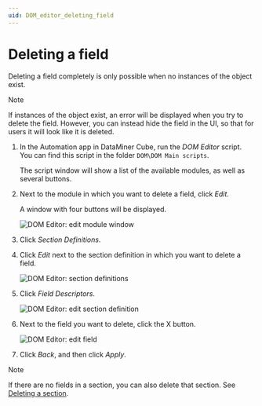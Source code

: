 ```yaml
---
uid: DOM_editor_deleting_field
---
```


# Deleting a field

Deleting a field completely is only possible when no instances of the object exist.

> [!NOTE]
> If instances of the object exist, an error will be displayed when you try to delete the field. However, you can instead hide the field in the UI, so that for users it will look like it is deleted.

1. In the Automation app in DataMiner Cube, run the *DOM Editor* script. You can find this script in the folder `DOM\DOM Main scripts`.

   The script window will show a list of the available modules, as well as several buttons.

1. Next to the module in which you want to delete a field, click *Edit*.

   A window with four buttons will be displayed.

   ![DOM Editor: edit module window](~/user-guide/images/DOM_Editor_edit_module.png)

1. Click *Section Definitions*.

1. Click *Edit* next to the section definition in which you want to delete a field.

   ![DOM Editor: section definitions](~/user-guide/images/DOM_Editor_edit_section.png)

1. Click *Field Descriptors*.

   ![DOM Editor: edit section definition](~/user-guide/images/DOM_Editor_edit_field.png)

1. Next to the field you want to delete, click the X button.

   ![DOM Editor: edit field](~/user-guide/images/DOM_Editor_edit_field2.png)

1. Click *Back*, and then click *Apply*.

> [!NOTE]
> If there are no fields in a section, you can also delete that section. See [Deleting a section](xref:DOM_editor_deleting_section).
